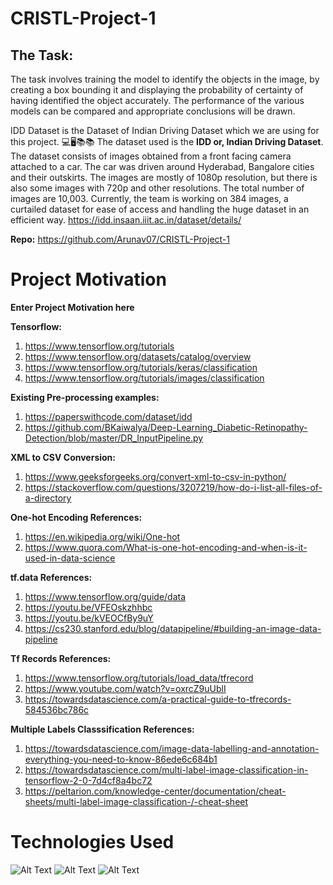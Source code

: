 # CRISTL-Project-1

## The Task: 
The task involves training the model to identify the objects in the image, by creating a box bounding it and displaying the probability of certainty of having identified the object accurately. 
The performance of the various models can be compared and appropriate conclusions will be drawn.

IDD Dataset is the Dataset of Indian Driving Dataset which we are using for this project.
💻🖥📚📚
The dataset used is the **IDD or, Indian Driving Dataset**. The dataset consists of images obtained from a front facing camera attached to a car. The car was driven around Hyderabad, Bangalore cities and their outskirts. The images are mostly of 1080p resolution, but there is also some images with 720p and other resolutions. The total number of images are 10,003. Currently, the team is working on 384 images, a curtailed dataset for ease of access and handling the huge dataset in an efficient way. https://idd.insaan.iiit.ac.in/dataset/details/

**Repo:** https://github.com/Arunav07/CRISTL-Project-1


# Project Motivation

**Enter Project Motivation here**

**Tensorflow:**
1) https://www.tensorflow.org/tutorials
2) https://www.tensorflow.org/datasets/catalog/overview
3) https://www.tensorflow.org/tutorials/keras/classification
4) https://www.tensorflow.org/tutorials/images/classification

**Existing Pre-processing examples:**
1) https://paperswithcode.com/dataset/idd
2) https://github.com/BKaiwalya/Deep-Learning_Diabetic-Retinopathy-Detection/blob/master/DR_InputPipeline.py

**XML to CSV Conversion:**
1) https://www.geeksforgeeks.org/convert-xml-to-csv-in-python/
2) https://stackoverflow.com/questions/3207219/how-do-i-list-all-files-of-a-directory

**One-hot Encoding References:**
1) https://en.wikipedia.org/wiki/One-hot
2) https://www.quora.com/What-is-one-hot-encoding-and-when-is-it-used-in-data-science

**tf.data References:**
1) https://www.tensorflow.org/guide/data
2) https://youtu.be/VFEOskzhhbc
3) https://youtu.be/kVEOCfBy9uY
4) https://cs230.stanford.edu/blog/datapipeline/#building-an-image-data-pipeline
 
**Tf Records References:**
1) https://www.tensorflow.org/tutorials/load_data/tfrecord
2) https://www.youtube.com/watch?v=oxrcZ9uUblI
3) https://towardsdatascience.com/a-practical-guide-to-tfrecords-584536bc786c

**Multiple Labels Classsification References:**
1) https://towardsdatascience.com/image-data-labelling-and-annotation-everything-you-need-to-know-86ede6c684b1
2) https://towardsdatascience.com/multi-label-image-classification-in-tensorflow-2-0-7d4cf8a4bc72
3) https://peltarion.com/knowledge-center/documentation/cheat-sheets/multi-label-image-classification-/-cheat-sheet

# Technologies Used

![Alt Text](https://github.com/Atharva-D/git-mlsc/blob/main/python.jpg)
![Alt Text](https://github.com/Atharva-D/git-mlsc/blob/main/Tensorflow.png)
![Alt Text](https://github.com/Atharva-D/git-mlsc/blob/main/colab1.png)





